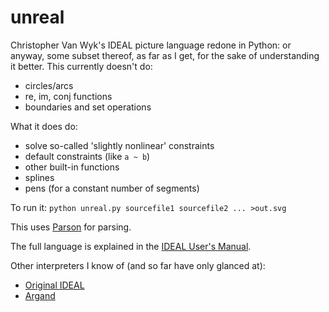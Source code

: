 # unreal

Christopher Van Wyk's IDEAL picture language redone in Python: or
anyway, some subset thereof, as far as I get, for the sake of
understanding it better. This currently doesn't do:

  * circles/arcs
  * re, im, conj functions
  * boundaries and set operations

What it does do:

  * solve so-called 'slightly nonlinear' constraints
  * default constraints (like `a ~ b`)
  * other built-in functions
  * splines
  * pens (for a constant number of segments)

To run it: `python unreal.py sourcefile1 sourcefile2 ... >out.svg`

This uses [Parson](https://github.com/darius/parson) for parsing.

The full language is explained in the [IDEAL User's
Manual](https://web.cecs.pdx.edu/~trent/gnu/groff/103.ps).

Other interpreters I know of (and so far have only glanced at):

  * [Original IDEAL](http://freaknet.org/martin/tape/stuff/ditroff/ideal/)
  * [Argand](https://github.com/ALPHA-60/argand)
